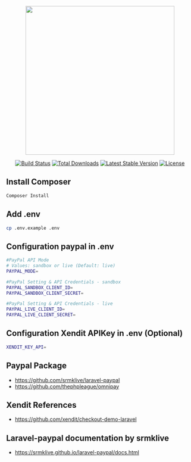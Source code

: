 <p align="center"><a href="https://laravel.com" target="_blank"><img src="https://raw.githubusercontent.com/laravel/art/master/logo-lockup/5%20SVG/2%20CMYK/1%20Full%20Color/laravel-logolockup-cmyk-red.svg" width="400"></a></p>

<p align="center">
<a href="https://travis-ci.org/laravel/framework"><img src="https://travis-ci.org/laravel/framework.svg" alt="Build Status"></a>
<a href="https://packagist.org/packages/laravel/framework"><img src="https://img.shields.io/packagist/dt/laravel/framework" alt="Total Downloads"></a>
<a href="https://packagist.org/packages/laravel/framework"><img src="https://img.shields.io/packagist/v/laravel/framework" alt="Latest Stable Version"></a>
<a href="https://packagist.org/packages/laravel/framework"><img src="https://img.shields.io/packagist/l/laravel/framework" alt="License"></a>
</p>

## Install Composer
```bash
Composer Install
```

## Add .env
```bash
cp .env.example .env
```

## Configuration paypal in .env
```bash
#PayPal API Mode
# Values: sandbox or live (Default: live)
PAYPAL_MODE=

#PayPal Setting & API Credentials - sandbox
PAYPAL_SANDBOX_CLIENT_ID=
PAYPAL_SANDBOX_CLIENT_SECRET=

#PayPal Setting & API Credentials - live
PAYPAL_LIVE_CLIENT_ID=
PAYPAL_LIVE_CLIENT_SECRET=
```

## Configuration Xendit APIKey in .env (Optional)
```bash
XENDIT_KEY_API=
```

## Paypal Package

- https://github.com/srmklive/laravel-paypal
- https://github.com/thephpleague/omnipay

## Xendit References

- https://github.com/xendit/checkout-demo-laravel

## Laravel-paypal documentation by srmklive
- https://srmklive.github.io/laravel-paypal/docs.html
